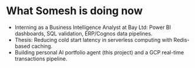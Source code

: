 # What Somesh is doing now
- Interning as a Business Intelligence Analyst at Bay Ltd: Power BI dashboards, SQL validation, ERP/Cognos data pipelines.
- Thesis: Reducing cold start latency in serverless computing with Redis-based caching.
- Building personal AI portfolio agent (this project) and a GCP real-time transactions pipeline.
